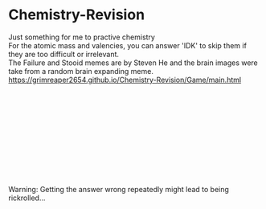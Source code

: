 # Chemistry-Revision
Just something for me to practive chemistry <br>
For the atomic mass and valencies, you can answer 'IDK' to skip them if they are too difficult or irrelevant.<br>
The Failure and Stooid memes are by Steven He and the brain images were take from a random brain expanding meme.
https://grimreaper2654.github.io/Chemistry-Revision/Game/main.html<br>

<br><br><br><br><br><br><br><br><br><br><br>
Warning: Getting the answer wrong repeatedly might lead to being rickrolled...
